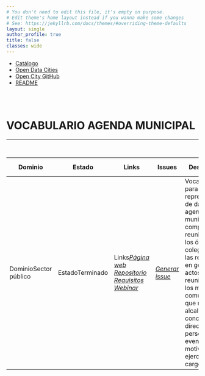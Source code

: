 ```yaml
---
# You don't need to edit this file, it's empty on purpose.
# Edit theme's home layout instead if you wanna make some changes
# See: https://jekyllrb.com/docs/themes/#overriding-theme-defaults
layout: single
author_profile: true 
title: false
classes: wide
---
```


<head>
<link href="stylesheet.css" rel="stylesheet"/> 
<style>
td:nth-of-type(1):before { content: "Dominio"; }
	td:nth-of-type(2):before { content: "Estado"; }
	td:nth-of-type(3):before { content: "Links"; }
	
	td:nth-of-type(4):before { content: "Issues"; }
	td:nth-of-type(5):before { content: "Descripción"; }
	
	td:nth-of-type(7):before { content: "Publicación"; }
	td:nth-of-type(8):before { content: "Prefijo"; }
	td:nth-of-type(9):before { content: "Formatos"; }

	td:nth-of-type(10):before { content: "Liciencia"; }
	td:nth-of-type(11):before { content: "Idiomas"; }		
</style>	
  <nav class="style-4">
<ul class="menu-4">
	<li class="current"><a href="https://fempcatalogo.github.io/FEMPTFG/" data-hover="Catálogo">Catálogo</a></li>
	<li class="left"><a href="http://vocab.linkeddata.es/datosabiertos/" data-hover="Open Data Cities">Open Data Cities</a></li>
	<li class="left"><a href="https://github.com/opencitydata/" data-hover="Open City GitHub">Open City GitHub</a></li>
<li class="left"><a href="https://github.com/CiudadesAbiertas/vocab-sector-publico-agenda-municipal/blob/master/README.md" data-hover="README">README</a></li>
</ul>
	</nav>
	<br><br>
  
</head>





<div id="bodyid">
<link href="stylesheet.css" rel="stylesheet"/>

<h1> VOCABULARIO AGENDA MUNICIPAL </h1>
</div>
  
---

&nbsp;
 

  
  
| Dominio |  Estado  |   Links   |   Issues   |   Descripción   |  Fecha Publicación |   Prefijo   | Formatos |   Liciencia | Idiomas   | 
| -------- | -------- | --------- | ---------- | --------------- | -------- | --------- | -------- | --------- | ---------- | 
| Sector público | Terminado | *[Página web](http://vocab.ciudadesabiertas.es/def/sector-publico/agenda-municipal/index-es.html)* *[Repositorio](https://github.com/CiudadesAbiertas/vocab-sector-publico-agenda-municipal)*  *[Requisitos](https://github.com/CiudadesAbiertas/vocab-sector-publico-agenda-municipal/blob/master/requirements/Requisitos%20-%20Agenda%20Municipal.xlsx)*  *[Webinar](https://www.youtube.com/watch?v=S9TlBIuy3Lc)* |  *[Generar issue](https://github.com/CiudadesAbiertas/vocab-sector-publico-agenda-municipal/wiki/Gesti%C3%B3n-de-issues)*   | Vocabulario para la representación de datos de la agenda municipal que comprende las reuniones de los órganos colegiados y las reuniones en general, actos y reuniones con los medios de comunicación que realiza el alcalde/sa, concejales, directivos y personal eventual con motivo del ejercicio de su cargo.  | 21/10/19 | esagm | rdf+xml   html   turtle | CC-BY  | es   en   |
 
 
  

 

 
 &nbsp;   	
 


 


<!--
Más opciones:
 Recursos -> Estaciones, tiempo real, itinerarios, usuarios, usos
 Comentarios
 Valor de reutilización
 Complejidad
 Transoarencia
 Campos mínimos
 Tamaño de ciudad
 Frecuencua de actaulización mínima
 Afectado por normativa de protección de datos
 Histórico: forma de presentarlo
-----------------
 el estado actual, links al repo en GitHub, links al roadmap, la posibilidad de subir issues, etc. Algo parecido a lo que solemos publicar en sitios como vocab.ciudadesabiertas.es, en vocab.linkeddata.es/datosabiertos/ o en sitios como w3id.org/devops-infra.
 -->
 

